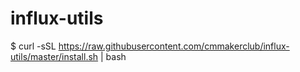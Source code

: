 # influx-utils

$ curl -sSL https://raw.githubusercontent.com/cmmakerclub/influx-utils/master/install.sh | bash
